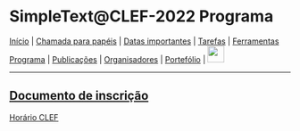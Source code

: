# SimpleText@CLEF-2022 Programa


[Início](./) | [Chamada para papéis](./CFP) | [Datas importantes](./dates) | [Tarefas](./tasks)  | [Ferramentas](./tools) 
[Programa](./program) | [Publicações](./publications) | [Organisadores](./organisers) | [Portefólio](./portefolio) | [<img src="https://github.com/simpletext-madics/2021/blob/main/clef/FR.png?raw=true" width="30">](../fr/contacts)



------------------------------------------------------------


[Documento de inscrição](https://forms.gle/bfcPqhaNDhnA1NiU8)
------------------------------------------------------------
[Horário CLEF](https://clef2022.clef-initiative.eu/index.php?page=Pages/schedule.html)
